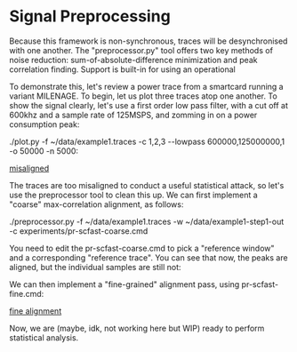 # Signal Preprocessing

Because this framework is non-synchronous, traces will be desynchronised with one another. The "preprocessor.py" tool offers two key methods of noise reduction: sum-of-absolute-difference minimization and peak correlation finding. Support is built-in for using an operational 

To demonstrate this, let's review a power trace from a smartcard running a variant MILENAGE. To begin, let us plot three traces atop one another. To show the signal clearly, let's use a first order low pass filter, with a cut off at 600khz and a sample rate of 125MSPS, and zomming in on a power consumption peak:

./plot.py -f ~/data/example1.traces -c 1,2,3 --lowpass 600000,125000000,1 -o 50000 -n 5000:

[misaligned](imgs/prs-lowpass-misaligned.png)

The traces are too misaligned to conduct a useful statistical attack, so let's use the preprocessor tool to clean this up. We can first implement a "coarse" max-correlation alignment, as follows:

./preprocessor.py -f ~/data/example1.traces -w ~/data/example1-step1-out -c experiments/pr-scfast-coarse.cmd

You need to edit the pr-scfast-coarse.cmd to pick a "reference window" and a corresponding "reference trace". You can see that now, the peaks are aligned, but the individual samples are still not:

We can then implement a "fine-grained" alignment pass, using pr-scfast-fine.cmd:

[fine alignment](imgs/prs-fine-align.png)

Now, we are (maybe, idk, not working here but WIP) ready to perform statistical analysis.

